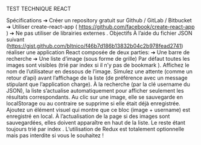 TEST TECHNIQUE REACT

Spécifications
➔ Créer un repository gratuit sur Github / GitLab / Bitbucket
➔ Utiliser create-react-app ( https://github.com/facebook/create-react-app )
➔ Ne pas utiliser de librairies externes .
Objectifs
À l’aide du fichier JSON suivant (https://gist.github.com/bltnico/f46b7d186b13832b04c2b978fead2741) réaliser une application React composée de deux
parties:
➔ Une barre de recherche
➔ Une liste d’image (sous forme de grille)
Par défaut toutes les images sont visibles (trié par index si il n’y pas de bookmark ).
Affichez le nom de l’utilisateur en dessous de l’image. Simulez une attente (comme
un retour d’api) avant l’affichage de la liste (de préférence avec un message stipulant
que l’application charge).
À la recherche (par la clé username du JSON), la liste s’actualise automatiquement
pour afficher seulement les résultats correspondants.
Au clic sur une image, elle se sauvegarde en localStorage ou au contraire se
supprime si elle était déjà enregistrée. Ajoutez un élément visuel qui montre que ce
bloc (image + username) est enregistré en local.
À l’actualisation de la page si des images sont sauvegardées, elles doivent
apparaître en haut de la liste. Le reste étant toujours trié par index .
L’utilisation de Redux est totalement optionnelle mais pas interdite si vous le
souhaitez !